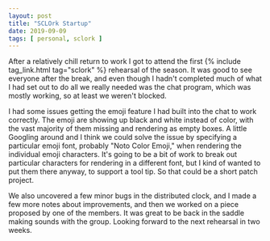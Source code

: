 ```yaml
---
layout: post
title: "SCLOrk Startup"
date: 2019-09-09
tags: [ personal, sclork ]
---
```


After a relatively chill return to work I got to attend the first {% include tag_link.html tag="sclork" %} rehearsal of
the season. It was good to see everyone after the break, and even though I hadn't completed much of what I had set out
to do all we really needed was the chat program, which was mostly working, so at least we weren't blocked.

I had some issues getting the emoji feature I had built into the chat to work correctly. The emoji are showing up black
and white instead of color, with the vast majority of them missing and rendering as empty boxes. A little Googling
around and I think we could solve the issue by specifying a particular emoji font, probably "Noto Color Emoji," when
rendering the individual emoji characters. It's going to be a bit of work to break out particular characters for
rendering in a different font, but I kind of wanted to put them there anyway, to support a tool tip. So that could be a
short patch project.

We also uncovered a few minor bugs in the distributed clock, and I made a few more notes about improvements, and then we
worked on a piece proposed by one of the members. It was great to be back in the saddle making sounds with the group.
Looking forward to the next rehearsal in two weeks.

